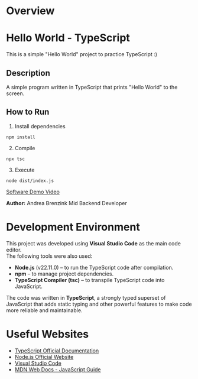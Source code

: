# Overview

# Hello World - TypeScript

This is a simple "Hello World" project to practice TypeScript :)

## Description
A simple program written in TypeScript that prints "Hello World" to the screen.

## How to Run
1. Install dependencies  

`npm install`

2. Compile  

`npx tsc`

3. Execute  

`node dist/index.js`

[Software Demo Video](http://youtube.link.goes.here)

**Author:** Andrea Brenzink
Mid Backend Developer

# Development Environment

This project was developed using **Visual Studio Code** as the main code editor.  
The following tools were also used:
- **Node.js** (v22.11.0) – to run the TypeScript code after compilation.  
- **npm** – to manage project dependencies.  
- **TypeScript Compiler (tsc)** – to transpile TypeScript code into JavaScript.  

The code was written in **TypeScript**, a strongly typed superset of JavaScript that adds static typing and other powerful features to make code more reliable and maintainable.

# Useful Websites

* [TypeScript Official Documentation](https://www.typescriptlang.org/docs/)
* [Node.js Official Website](https://nodejs.org/)
* [Visual Studio Code](https://code.visualstudio.com/)
* [MDN Web Docs - JavaScript Guide](https://developer.mozilla.org/en-US/docs/Web/JavaScript)
